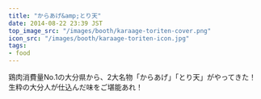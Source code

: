 ```yaml
---
title: "からあげ&amp;とり天"
date: 2014-08-22 23:39 JST
top_image_src: "/images/booth/karaage-toriten-cover.png"
icon_src: "/images/booth/karaage-toriten-icon.jpg"
tags:
- food
---
```

鶏肉消費量No.1の大分県から、2大名物「からあげ」「とり天」がやってきた！  
生粋の大分人が仕込んだ味をご堪能あれ！